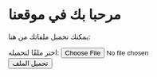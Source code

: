 <!DOCTYPE html>
<html>
<head>
    <title>موقع مثالي</title>
    <link rel="stylesheet" href="https://maxcdn.bootstrapcdn.com/bootstrap/4.0.0/css/bootstrap.min.css">
</head>
<body>
    <div class="container">
        <h1>مرحبا بك في موقعنا</h1>
        <p>يمكنك تحميل ملفاتك من هنا:</p>
        <form action="upload.php" method="post" enctype="multipart/form-data">
            <div class="form-group">
                <label for="fileToUpload">اختر ملفًا لتحميله:</label>
                <input type="file" name="fileToUpload" id="fileToUpload">
            </div>
            <button type="submit" name="submit" class="btn btn-primary">تحميل الملف</button>
